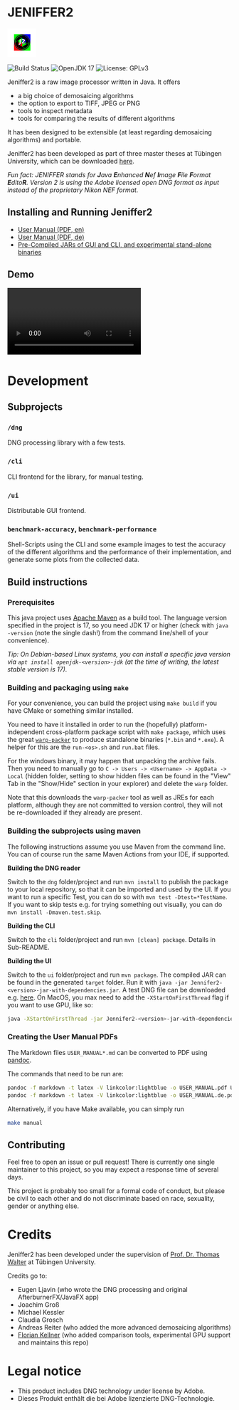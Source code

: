 # JENIFFER2

![Jeniffer2 Logo](jeniffer2-logo.png)

![Build Status](https://github.com/fkellner/jeniffer2/actions/workflows/publish.yml/badge.svg) ![OpenJDK 17](https://badgen.net/static/OpenJDK/17/green?icon=github) ![License: GPLv3](https://badgen.net/static/License/GPLv3/green?icon=github)

Jeniffer2 is a raw image processor written in Java. It offers
- a big choice of demosaicing algorithms
- the option to export to TIFF, JPEG or PNG
- tools to inspect metadata
- tools for comparing the results of different algorithms

It has been designed to be extensible (at least regarding demosaicing algorithms)
and portable. 

Jeniffer2 has been developed as part of three master theses at 
Tübingen University, which can be downloaded [here](https://github.com/fkellner/jeniffer2-theses).

_Fun fact: JENIFFER stands for **J**ava **E**nhanced **N**ef **I**mage **F**ile **F**ormat **E**dito**R**. Version 2 is using the Adobe licensed open DNG format as input instead of the proprietary Nikon NEF format._

## Installing and Running Jeniffer2

- [User Manual (PDF, en)](https://github.com/fkellner/jeniffer2/releases/download/latest/USER_MANUAL.pdf)
- [User Manual (PDF, de)](https://github.com/fkellner/jeniffer2/releases/download/latest/USER_MANUAL.de.pdf)
- [Pre-Compiled JARs of GUI and CLI, and experimental stand-alone binaries](https://github.com/fkellner/jeniffer2/releases/tag/latest)

## Demo

![Jeniffer2 algorithm comparison demo](Jeniffer2-demo.mp4)

# Development

## Subprojects

### `/dng`

DNG processing library with a few tests.

### `/cli`

CLI frontend for the library, for manual testing.

### `/ui`

Distributable GUI frontend. 

### `benchmark-accuracy`, `benchmark-performance`

Shell-Scripts using the CLI and some example images to test the accuracy of the different algorithms
and the performance of their implementation, and generate some plots from the collected data.

## Build instructions

### Prerequisites

This java project uses [Apache Maven](https://maven.apache.org) as a build tool.
The language version specified in the project is 17, so you need JDK 17 or higher
(check with `java -version` (note the single dash!) from the command line/shell
of your convenience).

_Tip: On Debian-based Linux systems, you can install a specific java version via `apt install openjdk-<version>-jdk` (at the time of writing, the latest stable version is 17)._

### Building and packaging using `make`

For your convenience, you can build the project using `make build` if you have CMake or something similar installed.

You need to have it installed in order to run the (hopefully) platform-independent cross-platform
package script with `make package`, which uses the great [`warp-packer`](https://github.com/fintermobilityas/warp#quickstart-with-java) to produce standalone binaries (`*.bin` and `*.exe`). A helper for this are the `run-<os>.sh` and `run.bat` files.

For the windows binary, it may happen that unpacking the archive fails. Then you need to manually go to `C -> Users -> <Username> -> AppData -> Local` (hidden folder, setting to show hidden files can be found in the "View" Tab in the "Show/Hide" section in your explorer) and delete the `warp` folder.

Note that this downloads the `warp-packer` tool as well as JREs for each platform, although they are not committed to version control, they will not be re-downloaded if they already are present.

### Building the subprojects using maven

The following instructions assume you use Maven from the command line. You can
of course run the same Maven Actions from your IDE, if supported.

**Building the DNG reader**

Switch to the `dng` folder/project and run `mvn install` to publish the package to your local repository, so that it
can be imported and used by the UI. If you want to run a specific Test, you can do so with `mvn test -Dtest=*TestName`.
If you want to skip tests e.g. for trying something out visually, you can do `mvn install -Dmaven.test.skip`.

**Building the CLI**

Switch to the `cli` folder/project and run `mvn [clean] package`.
Details in Sub-README.

**Building the UI**

Switch to the `ui` folder/project and run `mvn package`. The compiled JAR can be
found in the generated `target` folder.
Run it with `java -jar Jennifer2-<version>-jar-with-dependencies.jar`. A test
DNG file can be downloaded e.g.
[here](https://www.vesta.uni-tuebingen.de/webfoto/20212/Bild20212_01.dng).
On MacOS, you max need to add the `-XStartOnFirstThread` flag if you want to use GPU, like so:
```sh
java -XStartOnFirstThread -jar Jennifer2-<version>-jar-with-dependencies.jar
```

### Creating the User Manual PDFs

The Markdown files `USER_MANUAL*.md` can be converted to PDF using [pandoc](https://pandoc.org/).

The commands that need to be run are:
```sh
pandoc -f markdown -t latex -V linkcolor:lightblue -o USER_MANUAL.pdf USER_MANUAL.md
pandoc -f markdown -t latex -V linkcolor:lightblue -o USER_MANUAL.de.pdf USER_MANUAL.de.md
```
Alternatively, if you have Make available, you can simply run
```sh
make manual
```

## Contributing

Feel free to open an issue or pull request! There is currently one
single maintainer to this project, so you may expect a response time
of several days. 

This project is probably too small for a formal 
code of conduct, but please be civil to each other and do not discriminate based
on race, sexuality, gender or anything else. 

# Credits

Jeniffer2 has been developed under the supervision of [Prof. Dr. Thomas Walter](https://uni-tuebingen.de/fakultaeten/mathematisch-naturwissenschaftliche-fakultaet/fachbereiche/informatik/lehrstuehle/informationsdienste/team/thomas-walter/) at Tübingen University.

Credits go to:

- Eugen Ljavin (who wrote the DNG processing and original AfterburnerFX/JavaFX app)
- Joachim Groß
- Michael Kessler
- Claudia Grosch
- Andreas Reiter (who added the more advanced demosaicing algorithms)
- [Florian Kellner](https://github.com/fkellner) (who added comparison tools, experimental GPU support and maintains this repo)

# Legal notice

* This product includes DNG technology under license by Adobe.
* Dieses Produkt enthält die bei Adobe lizenzierte DNG-Technologie.
